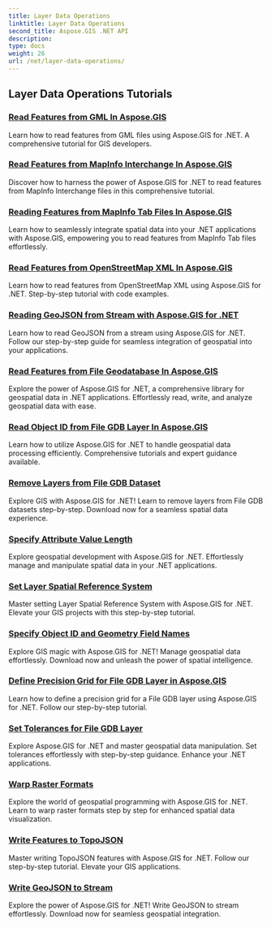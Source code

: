 ```yaml
---
title: Layer Data Operations
linktitle: Layer Data Operations
second_title: Aspose.GIS .NET API
description: 
type: docs
weight: 26
url: /net/layer-data-operations/
---
```


## Layer Data Operations Tutorials
### [Read Features from GML In Aspose.GIS](./read-features-from-gml/)
Learn how to read features from GML files using Aspose.GIS for .NET. A comprehensive tutorial for GIS developers.
### [Read Features from MapInfo Interchange In Aspose.GIS](./read-features-from-mapinfo-interchange/)
Discover how to harness the power of Aspose.GIS for .NET to read features from MapInfo Interchange files in this comprehensive tutorial.
### [Reading Features from MapInfo Tab Files In Aspose.GIS](./read-features-from-mapinfo-tab/)
Learn how to seamlessly integrate spatial data into your .NET applications with Aspose.GIS, empowering you to read features from MapInfo Tab files effortlessly.
### [Read Features from OpenStreetMap XML In Aspose.GIS](./read-features-from-openstreetmap-xml/)
Learn how to read features from OpenStreetMap XML using Aspose.GIS for .NET. Step-by-step tutorial with code examples.
### [Reading GeoJSON from Stream with Aspose.GIS for .NET](./read-geojson-from-stream/)
Learn how to read GeoJSON from a stream using Aspose.GIS for .NET. Follow our step-by-step guide for seamless integration of geospatial into your applications.
### [Read Features from File Geodatabase In Aspose.GIS](./read-features-from-file-geodatabase/)
Explore the power of Aspose.GIS for .NET, a comprehensive library for geospatial data in .NET applications. Effortlessly read, write, and analyze geospatial data with ease.
### [Read Object ID from File GDB Layer In Aspose.GIS](./read-object-id-from-file-gdb-layer/)
Learn how to utilize Aspose.GIS for .NET to handle geospatial data processing efficiently. Comprehensive tutorials and expert guidance available.
### [Remove Layers from File GDB Dataset](./remove-layers-from-file-gdb-dataset/)
Explore GIS with Aspose.GIS for .NET! Learn to remove layers from File GDB datasets step-by-step. Download now for a seamless spatial data experience.
### [Specify Attribute Value Length](./specify-attribute-value-length/)
Explore geospatial development with Aspose.GIS for .NET. Effortlessly manage and manipulate spatial data in your .NET applications.
### [Set Layer Spatial Reference System](./set-layer-spatial-reference-system/)
Master setting Layer Spatial Reference System with Aspose.GIS for .NET. Elevate your GIS projects with this step-by-step tutorial.
### [Specify Object ID and Geometry Field Names](./specify-object-id-and-geometry-field-names/)
Explore GIS magic with Aspose.GIS for .NET! Manage geospatial data effortlessly. Download now and unleash the power of spatial intelligence.
### [Define Precision Grid for File GDB Layer in Aspose.GIS](./define-precision-grid-for-file-gdb-layer/)
Learn how to define a precision grid for a File GDB layer using Aspose.GIS for .NET. Follow our step-by-step tutorial.
### [Set Tolerances for File GDB Layer](./set-tolerances-for-file-gdb-layer/)
Explore Aspose.GIS for .NET and master geospatial data manipulation. Set tolerances effortlessly with step-by-step guidance. Enhance your .NET applications.
### [Warp Raster Formats](./warp-raster-formats/)
Explore the world of geospatial programming with Aspose.GIS for .NET. Learn to warp raster formats step by step for enhanced spatial data visualization.
### [Write Features to TopoJSON](./write-features-to-topojson/)
Master writing TopoJSON features with Aspose.GIS for .NET. Follow our step-by-step tutorial. Elevate your GIS applications.
### [Write GeoJSON to Stream](./write-geojson-to-stream/)
Explore the power of Aspose.GIS for .NET! Write GeoJSON to stream effortlessly. Download now for seamless geospatial integration.
